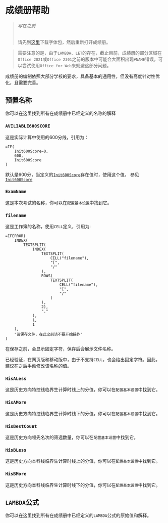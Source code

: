 # 成绩册帮助

> ###### 写在之前
> 请先到[这里](https://kaokao221.github.io/HarmonyOS_Sans_SC.zip ':download')下载字体包，然后重新打开成绩册。

> 需要注意的是，由于`LAMBDA`、`LET`的存在，截止目前，成绩册的部分区域在`Office 2021`或`Office 2301`之前的版本中可能会大面积出现`#NAME`错误，可以尝试使用`Office for Web`来规避这部分问题。

成绩册的编制依照大部分学校的要求，具备基本的通用性，但没有高度针对性优化，且需要完善。

## 预置名称
你可以在这里找到所有在成绩册中已经定义的名称的解释

### `AVILIABLE600SCORE`

这是实际计算中使用的600分线，引用为：
```Excel
=IF(
    Init600Score=0,
    600,
    Init600Score
)
```
默认是600分，当定义的[`Init600Score`](#Init600Score)存在值时，使用这个值。
参见[`Init600Score`](#Init600Score)

### `ExamName`

这是本次考试的名称，你可以在`配置基本设置`中找到它。

### `filename`

这是工作簿的名称，使用`CELL`定义，引用为:
```Excel
=IFERROR(
    INDEX(
        TEXTSPLIT(
            INDEX(
                TEXTSPLIT(
                    CELL("filename"),
                    "[",
                    "/"
                ),
                ROWS(
                    TEXTSPLIT(
                        CELL("filename"),
                        "[",
                        "/"
                    )
                ),
                2),
                "."
            ),
            1,
            1
    ),
    "请保存文件，在此之前请不要开始操作"
)
```
在保存之前，会显示固定字符，保存后会展示文件名称。

已经验证，在网页版和移动版中，由于不支持`CELL`，也会给出固定字符。因此，建议在之后手动修改该名称的值。

### `HisALess`

这是历史方向特控线临界生计算时线上的分值，你可以在`配置基本设置`中找到它。

### `HisAMore`

这是历史方向特控线临界生计算时线下的分值，你可以在`配置基本设置`中找到它。

### `HisBestCount`

这是历史方向领先名次的筛选数量，你可以在`配置基本设置`中找到它。

### `HisBLess`

这是历史方向本科线临界生计算时线上的分值，你可以在`配置基本设置`中找到它。

### `HisBMore`

这是历史方向本科线临界生计算时线下的分值，你可以在`配置基本设置`中找到它。

## `LAMBDA`公式

你可以在这里找到所有在成绩册中已经定义的`LAMBDA`公式的原始值和解释。

### 